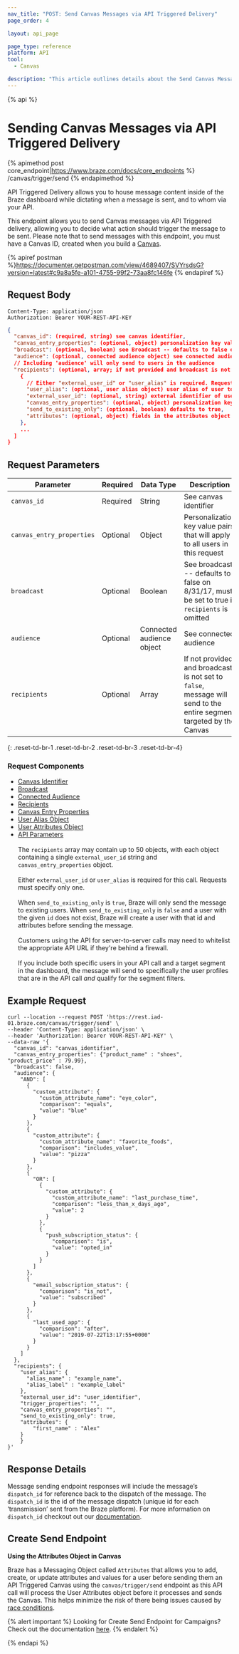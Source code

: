 ```yaml
---
nav_title: "POST: Send Canvas Messages via API Triggered Delivery"
page_order: 4

layout: api_page

page_type: reference
platform: API
tool:
  - Canvas

description: "This article outlines details about the Send Canvas Messages via API Triggered Delivery Braze endpoint."
---
```

{% api %}
# Sending Canvas Messages via API Triggered Delivery
{% apimethod post core_endpoint|https://www.braze.com/docs/core_endpoints %} 
/canvas/trigger/send
{% endapimethod %}

API Triggered Delivery allows you to house message content inside of the Braze dashboard while dictating when a message is sent, and to whom via your API.

This endpoint allows you to send Canvas messages via API Triggered delivery, allowing you to decide what action should trigger the message to be sent. Please note that to send messages with this endpoint, you must have a Canvas ID, created when you build a [Canvas]({{site.baseurl}}/api/identifier_types/#canvas-api-identifier).

{% apiref postman %}https://documenter.getpostman.com/view/4689407/SVYrsdsG?version=latest#c9a8a5fe-a101-4755-99f2-73aa8fc146fe {% endapiref %}

## Request Body

```
Content-Type: application/json
Authorization: Bearer YOUR-REST-API-KEY
```

```json
{
  "canvas_id": (required, string) see canvas identifier,
  "canvas_entry_properties": (optional, object) personalization key value pairs that will apply to all users in this request,
  "broadcast": (optional, boolean) see Broadcast -- defaults to false on 8/31/17, must be set to true if `recipients` is omitted,
  "audience": (optional, connected audience object) see connected audience,
  // Including 'audience' will only send to users in the audience
  "recipients": (optional, array; if not provided and broadcast is not set to 'false', message will send to the entire segment targeted by the Canvas) [
    {
      // Either "external_user_id" or "user_alias" is required. Requests must specify only one.
      "user_alias": (optional, user alias object) user alias of user to receive message,
      "external_user_id": (optional, string) external identifier of user to receive message,
      "canvas_entry_properties": (optional, object) personalization key value pairs that will apply to this user (these key value pairs will override any keys that conflict with `canvas_entry_properties` above)
      "send_to_existing_only": (optional, boolean) defaults to true,
      "attributes": (optional, object) fields in the attributes object will create or update an attribute of that name with the given value on the specified user profile before the message is sent and existing values will be overwritten
    },
    ...
  ]
}
```

## Request Parameters

| Parameter | Required | Data Type | Description |
| --------- | ---------| --------- | ----------- |
|`canvas_id`|Required|String|See canvas identifier|
|`canvas_entry_properties`|Optional|Object|Personalization key value pairs that will apply to all users in this request|
|`broadcast`|Optional|Boolean|See broadcast -- defaults to false on 8/31/17, must be set to true if `recipients` is omitted|
|`audience`|Optional|Connected audience object|See connected audience|
|`recipients`|Optional|Array|If not provided and broadcast is not set to `false`, message will send to the entire segment targeted by the Canvas|
{: .reset-td-br-1 .reset-td-br-2 .reset-td-br-3  .reset-td-br-4}

### Request Components
- [Canvas Identifier]({{site.baseurl}}/api/identifier_types/)
- [Broadcast]({{site.baseurl}}/api/parameters/#broadcast)
- [Connected Audience]({{site.baseurl}}/api/objects_filters/connected_audience/)
- [Recipients]({{site.baseurl}}/api/objects_filters/recipient_object/)
- [Canvas Entry Properties]({{site.baseurl}}/api/objects_filters/canvas_entry_properties_object/)
- [User Alias Object]({{site.baseurl}}/api/objects_filters/user_alias_object/)
- [User Attributes Object]({{site.baseurl}}/api/objects_filters/user_attributes_object/)
- [API Parameters]({{site.baseurl}}/api/parameters)
<br><br>
The `recipients` array may contain up to 50 objects, with each object containing a single `external_user_id` string and `canvas_entry_properties` object.
<br><br>
Either `external_user_id` or `user_alias` is required for this call. Requests must specify only one.
<br><br>
When `send_to_existing_only` is `true`, Braze will only send the message to existing users. When `send_to_existing_only` is `false` and a user with the given `id` does not exist, Braze will create a user with that id and attributes before sending the message.
<br><br>
Customers using the API for server-to-server calls may need to whitelist the appropriate API URL if they're behind a firewall.
<br><br>
If you include both specific users in your API call and a target segment in the dashboard, the message will send to specifically the user profiles that are in the API call *and* qualify for the segment filters.

## Example Request
```
curl --location --request POST 'https://rest.iad-01.braze.com/canvas/trigger/send' \
--header 'Content-Type: application/json' \
--header 'Authorization: Bearer YOUR-REST-API-KEY' \
--data-raw '{
  "canvas_id": "canvas_identifier",
  "canvas_entry_properties": {"product_name" : "shoes", "product_price" : 79.99},
  "broadcast": false,
  "audience": {
    "AND": [
      {
        "custom_attribute": {
          "custom_attribute_name": "eye_color",
          "comparison": "equals",
          "value": "blue"
        }
      },
      {
        "custom_attribute": {
          "custom_attribute_name": "favorite_foods",
          "comparison": "includes_value",
          "value": "pizza"
        }
      },
      {
        "OR": [
          {
            "custom_attribute": {
              "custom_attribute_name": "last_purchase_time",
              "comparison": "less_than_x_days_ago",
              "value": 2
            }
          },
          {
            "push_subscription_status": {
              "comparison": "is",
              "value": "opted_in"
            }
          }
        ]
      },
      {
        "email_subscription_status": {
          "comparison": "is_not",
          "value": "subscribed"
        }
      },
      {
        "last_used_app": {
          "comparison": "after",
          "value": "2019-07-22T13:17:55+0000"
        }
      }
    ]
  },
  "recipients": {
    "user_alias": {
      "alias_name" : "example_name",
      "alias_label" : "example_label"
    },
    "external_user_id": "user_identifier",
    "trigger_properties": "",
    "canvas_entry_properties": "",
    "send_to_existing_only": true,
    "attributes": {
        "first_name" : "Alex"
    }
    }
}'
```

## Response Details
Message sending endpoint responses will include the message’s `dispatch_id` for reference back to the dispatch of the message. The `dispatch_id` is the id of the message dispatch (unique id for each ‘transmission’ sent from the Braze platform). For more information on `dispatch_id` checkout out our [documentation]({{site.baseurl}}/help/help_articles/data/dispatch_id/).

## Create Send Endpoint

__Using the Attributes Object in Canvas__

Braze has a Messaging Object called `Attributes` that allows you to add, create, or update attributes and values for a user before sending them an API Triggered Canvas using the `canvas/trigger/send` endpoint as this API call will process the User Attributes object before it processes and sends the Canvas. This helps minimize the risk of there being issues caused by [race conditions]({{site.baseurl}}/help/best_practices/race_conditions/).

{% alert important %}
Looking for Create Send Endpoint for Campaigns? Check out the documentation [here]({{site.baseurl}}/api/endpoints/messaging/send_messages/post_send_triggered_campaigns/#create-send-endpoint).
{% endalert %}

{% endapi %}

